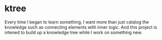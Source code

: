 # ktree
Every time I began to learn something, I want more than just catalog the knowledge such as connecting elements with inner logic. And this project is intened to build up a knowledge tree while I work on something new.
